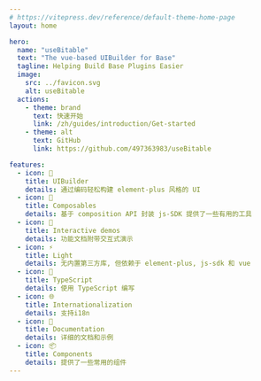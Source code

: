 ```yaml
---
# https://vitepress.dev/reference/default-theme-home-page
layout: home

hero:
  name: "useBitable"
  text: "The vue-based UIBuilder for Base"
  tagline: Helping Build Base Plugins Easier
  image:
    src: ../favicon.svg
    alt: useBitable
  actions:
    - theme: brand
      text: 快速开始
      link: /zh/guides/introduction/Get-started
    - theme: alt
      text: GitHub
      link: https://github.com/497363983/useBitable

features:
  - icon: 🚀
    title: UIBuilder
    details: 通过编码轻松构建 element-plus 风格的 UI
  - icon: 🔧
    title: Composables
    details: 基于 composition API 封装 js-SDK 提供了一些有用的工具
  - icon: 🔆
    title: Interactive demos
    details: 功能文档附带交互式演示
  - icon: ⚡
    title: Light
    details: 无内置第三方库, 但依赖于 element-plus, js-sdk 和 vue
  - icon: 🦾
    title: TypeScript
    details: 使用 TypeScript 编写
  - icon: 🌐
    title: Internationalization
    details: 支持i18n
  - icon: 📖
    title: Documentation
    details: 详细的文档和示例
  - icon: 📦
    title: Components
    details: 提供了一些常用的组件
---
```


